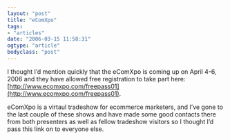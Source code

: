```yaml
---
layout: "post"
title: "eComXpo"
tags: 
- "articles"
date: "2006-03-15 11:58:31"
ogtype: "article"
bodyclass: "post"
---
```


I thought I’d mention quickly that the eComXpo is coming up on April 4-6, 2006 and they have allowed free registration to take part here:  
[http://www.ecomxpo.com/freepass01](http://www.ecomxpo.com/freepass01).

eComXpo is a virtaul tradeshow for ecommerce marketers, and I’ve gone to the last couple of these shows and have made some good contacts there from both presenters as well as fellow tradeshow visitors so I thought I’d pass this link on to everyone else.
